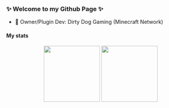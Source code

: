 ### ✨ Welcome to my Github Page ✨
- 🔭 Owner/Plugin Dev: Dirty Dog Gaming (Minecraft Network)

#### My stats
<div align="center">
  <img height="150em" src="https://github-readme-stats.vercel.app/api?username=Shadmage&count_private=true&show_icons=true&theme=dark"/>
  <img height="150em" src="https://github-readme-stats.vercel.app/api/top-langs/?username=Shadmage&theme=dark&layout=compact&langs_count=6"/>
</div>
